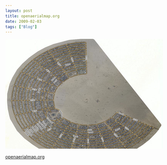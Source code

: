 ```yaml
---
layout: post
title: openaerialmap.org
date: 2009-02-03
tags: ["Blog"]
---
```


![](k3Im6rfOqjim1h77ETNaJHifo1_500.png)  

[openaerialmap.org](http://openaerialmap.org/map/?lat=40.7848485705&lon=-119.209303323&zoom=13)